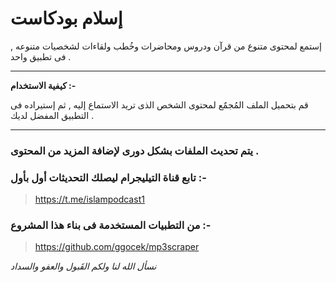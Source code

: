 # إسلام بودكاست


إستمع لمحتوى متنوع من قرآن ودروس ومحاضرات وخُطب ولقاءات لشخصيات متنوعه , فى تطبيق واحد .

----

**كيفية الاستخدام :-**

قم بتحميل الملف المُجمٌع لمحتوى الشخص الذى تريد الاستماع إليه , ثم إستيراده فى التطبيق المفضل لديك .

----

### يتم تحديث الملفات بشكل دورى لإضافة المزيد من المحتوى .


### تابع قناة التيليجرام ليصلك التحديثات أول بأول :-
> https://t.me/islampodcast1


### من التطبيات المستخدمة فى بناء هذا المشروع :-

> https://github.com/ggocek/mp3scraper


_نسأل الله لنا ولكم القَبول والعفو والسداد_
